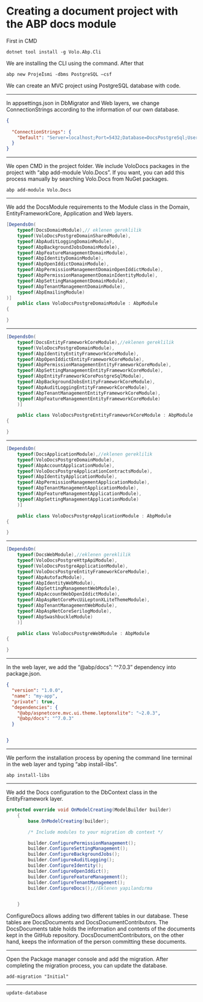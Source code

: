 # **Creating a document project with the ABP docs module**

First in CMD

```command
dotnet tool install -g Volo.Abp.Cli
```
We are installing the CLI using the command. After that

```command
abp new Projeİsmi -dbms PostgreSQL –csf
```

We can create an MVC project using PostgreSQL database with code.

* * *

In appsettings.json in DbMigrator and Web layers, we change ConnectionStrings according to the information of our own database.

```JSON
{
  
  "ConnectionStrings": {
    "Default": "Server=localhost;Port=5432;Database=DocsPostgreSql;User ID=postgres;Password=123456;"
  }
}
```

* * *

We open CMD in the project folder. We include VoloDocs packages in the project with “abp add-module Volo.Docs”. If you want, you can add this process manually by searching Volo.Docs from NuGet packages.

```command
abp add-module Volo.Docs
```

* * *

We add the DocsModule requirements to the Module class in the Domain, EntityFrameworkCore, Application and Web layers.

```C#
[DependsOn(
    typeof(DocsDomainModule),// eklenen gereklilik
    typeof(VoloDocsPostgreDomainSharedModule),
    typeof(AbpAuditLoggingDomainModule),
    typeof(AbpBackgroundJobsDomainModule),
    typeof(AbpFeatureManagementDomainModule),
    typeof(AbpIdentityDomainModule),
    typeof(AbpOpenIddictDomainModule),
    typeof(AbpPermissionManagementDomainOpenIddictModule),
    typeof(AbpPermissionManagementDomainIdentityModule),
    typeof(AbpSettingManagementDomainModule),
    typeof(AbpTenantManagementDomainModule),
    typeof(AbpEmailingModule)
)]
    public class VoloDocsPostgreDomainModule : AbpModule
{

}
```

* * *

```C#
[DependsOn(
    typeof(DocsEntityFrameworkCoreModule),//eklenen gereklilik
    typeof(VoloDocsPostgreDomainModule),
    typeof(AbpIdentityEntityFrameworkCoreModule),
    typeof(AbpOpenIddictEntityFrameworkCoreModule),
    typeof(AbpPermissionManagementEntityFrameworkCoreModule),
    typeof(AbpSettingManagementEntityFrameworkCoreModule),
    typeof(AbpEntityFrameworkCorePostgreSqlModule),
    typeof(AbpBackgroundJobsEntityFrameworkCoreModule),
    typeof(AbpAuditLoggingEntityFrameworkCoreModule),
    typeof(AbpTenantManagementEntityFrameworkCoreModule),
    typeof(AbpFeatureManagementEntityFrameworkCoreModule)
    )]

    public class VoloDocsPostgreEntityFrameworkCoreModule : AbpModule
{

}
```

* * *

```C#
[DependsOn(
    typeof(DocsApplicationModule),//eklenen gereklilik
    typeof(VoloDocsPostgreDomainModule),
    typeof(AbpAccountApplicationModule),
    typeof(VoloDocsPostgreApplicationContractsModule),
    typeof(AbpIdentityApplicationModule),
    typeof(AbpPermissionManagementApplicationModule),
    typeof(AbpTenantManagementApplicationModule),
    typeof(AbpFeatureManagementApplicationModule),
    typeof(AbpSettingManagementApplicationModule)
    )]

    public class VoloDocsPostgreApplicationModule : AbpModule
{

}
```

* * *

```C#
[DependsOn(
    typeof(DocsWebModule),//eklenen gereklilik
    typeof(VoloDocsPostgreHttpApiModule),
    typeof(VoloDocsPostgreApplicationModule),
    typeof(VoloDocsPostgreEntityFrameworkCoreModule),
    typeof(AbpAutofacModule),
    typeof(AbpIdentityWebModule),
    typeof(AbpSettingManagementWebModule),
    typeof(AbpAccountWebOpenIddictModule),
    typeof(AbpAspNetCoreMvcUiLeptonXLiteThemeModule),
    typeof(AbpTenantManagementWebModule),
    typeof(AbpAspNetCoreSerilogModule),
    typeof(AbpSwashbuckleModule)
    )]

    public class VoloDocsPostgreWebModule : AbpModule
{

}
```

* * *

In the web layer, we add the “@abp/docs”: “^7.0.3” dependency into package.json.

```JSON
{
  "version": "1.0.0",
  "name": "my-app",
  "private": true,
  "dependencies": {
    "@abp/aspnetcore.mvc.ui.theme.leptonxlite": "~2.0.3",
    "@abp/docs": "^7.0.3"
  }


}
```

* * *

We perform the installation process by opening the command line terminal in the web layer and typing “abp install-libs”.

```command
abp install-libs
```

* * *

We add the Docs configuration to the DbContext class in the EntityFramework layer.

```C#
protected override void OnModelCreating(ModelBuilder builder)
    {
        base.OnModelCreating(builder);

        /* Include modules to your migration db context */

        builder.ConfigurePermissionManagement();
        builder.ConfigureSettingManagement();
        builder.ConfigureBackgroundJobs();
        builder.ConfigureAuditLogging();
        builder.ConfigureIdentity();
        builder.ConfigureOpenIddict();
        builder.ConfigureFeatureManagement();
        builder.ConfigureTenantManagement();
        builder.ConfigureDocs();//Eklenen yapılandırma


    }
```

ConfigureDocs allows adding two different tables in our database. These tables are DocsDocuments and DocsDocumentContributors. The DocsDocuments table holds the information and contents of the documents kept in the GitHub repository. DocsDocumentContributors, on the other hand, keeps the information of the person committing these documents.

* * *

Open the Package manager console and add the migration. After completing the migration process, you can update the database.
```command
add-migration "Initial"
```

* * *

```command
update-database
```
